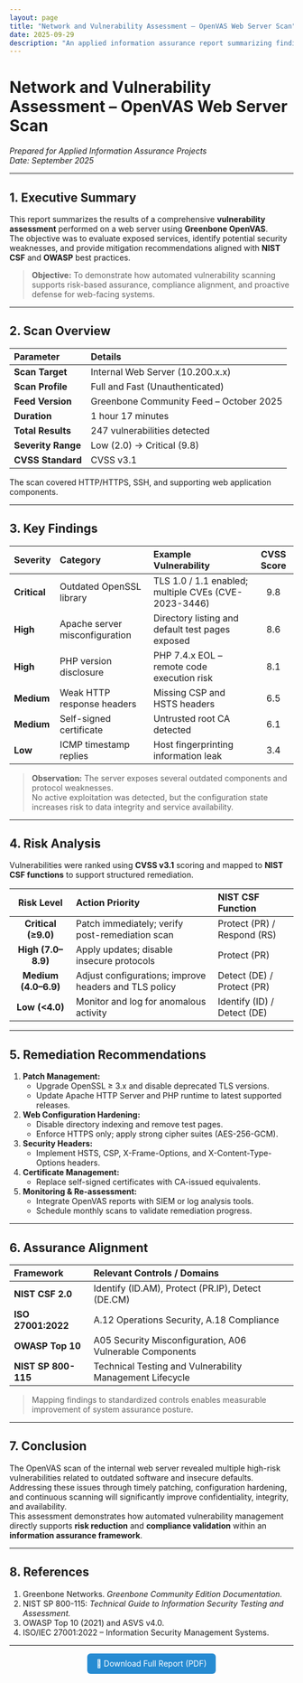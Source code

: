 ```yaml
---
layout: page
title: "Network and Vulnerability Assessment – OpenVAS Web Server Scan"
date: 2025-09-29
description: "An applied information assurance report summarizing findings from a Greenbone OpenVAS vulnerability scan performed on a web server within a controlled network environment."
---
```


# **Network and Vulnerability Assessment – OpenVAS Web Server Scan**
*Prepared for Applied Information Assurance Projects*  
*Date: September 2025*

---

## **1. Executive Summary**

This report summarizes the results of a comprehensive **vulnerability assessment** performed on a web server using **Greenbone OpenVAS**.  
The objective was to evaluate exposed services, identify potential security weaknesses, and provide mitigation recommendations aligned with **NIST CSF** and **OWASP** best practices.

> **Objective:** To demonstrate how automated vulnerability scanning supports risk-based assurance, compliance alignment, and proactive defense for web-facing systems.

---

## **2. Scan Overview**

| **Parameter** | **Details** |
|:---------------|:------------|
| **Scan Target** | Internal Web Server (10.200.x.x) |
| **Scan Profile** | Full and Fast (Unauthenticated) |
| **Feed Version** | Greenbone Community Feed – October 2025 |
| **Duration** | 1 hour 17 minutes |
| **Total Results** | 247 vulnerabilities detected |
| **Severity Range** | Low (2.0) → Critical (9.8) |
| **CVSS Standard** | CVSS v3.1 |

The scan covered HTTP/HTTPS, SSH, and supporting web application components.

---

## **3. Key Findings**

| **Severity** | **Category** | **Example Vulnerability** | **CVSS Score** |
|:--------------|:-------------|:---------------------------|:---------------:|
| **Critical** | Outdated OpenSSL library | TLS 1.0 / 1.1 enabled; multiple CVEs (CVE-2023-3446) | 9.8 |
| **High** | Apache server misconfiguration | Directory listing and default test pages exposed | 8.6 |
| **High** | PHP version disclosure | PHP 7.4.x EOL – remote code execution risk | 8.1 |
| **Medium** | Weak HTTP response headers | Missing CSP and HSTS headers | 6.5 |
| **Medium** | Self-signed certificate | Untrusted root CA detected | 6.1 |
| **Low** | ICMP timestamp replies | Host fingerprinting information leak | 3.4 |

> **Observation:** The server exposes several outdated components and protocol weaknesses.  
> No active exploitation was detected, but the configuration state increases risk to data integrity and service availability.

---

## **4. Risk Analysis**

Vulnerabilities were ranked using **CVSS v3.1** scoring and mapped to **NIST CSF functions** to support structured remediation.

| **Risk Level** | **Action Priority** | **NIST CSF Function** |
|:---------------:|:--------------------|:----------------------|
| **Critical (≥9.0)** | Patch immediately; verify post-remediation scan | Protect (PR) / Respond (RS) |
| **High (7.0–8.9)** | Apply updates; disable insecure protocols | Protect (PR) |
| **Medium (4.0–6.9)** | Adjust configurations; improve headers and TLS policy | Detect (DE) / Protect (PR) |
| **Low (<4.0)** | Monitor and log for anomalous activity | Identify (ID) / Detect (DE) |

---

## **5. Remediation Recommendations**

1. **Patch Management:**  
   - Upgrade OpenSSL ≥ 3.x and disable deprecated TLS versions.  
   - Update Apache HTTP Server and PHP runtime to latest supported releases.
2. **Web Configuration Hardening:**  
   - Disable directory indexing and remove test pages.  
   - Enforce HTTPS only; apply strong cipher suites (AES-256-GCM).  
3. **Security Headers:**  
   - Implement HSTS, CSP, X-Frame-Options, and X-Content-Type-Options headers.  
4. **Certificate Management:**  
   - Replace self-signed certificates with CA-issued equivalents.  
5. **Monitoring & Re-assessment:**  
   - Integrate OpenVAS reports with SIEM or log analysis tools.  
   - Schedule monthly scans to validate remediation progress.

---

## **6. Assurance Alignment**

| **Framework** | **Relevant Controls / Domains** |
|:---------------|:--------------------------------|
| **NIST CSF 2.0** | Identify (ID.AM), Protect (PR.IP), Detect (DE.CM) |
| **ISO 27001:2022** | A.12 Operations Security, A.18 Compliance |
| **OWASP Top 10** | A05 Security Misconfiguration, A06 Vulnerable Components |
| **NIST SP 800-115** | Technical Testing and Vulnerability Management Lifecycle |

> Mapping findings to standardized controls enables measurable improvement of system assurance posture.

---

## **7. Conclusion**

The OpenVAS scan of the internal web server revealed multiple high-risk vulnerabilities related to outdated software and insecure defaults.  
Addressing these issues through timely patching, configuration hardening, and continuous scanning will significantly improve confidentiality, integrity, and availability.  
This assessment demonstrates how automated vulnerability management directly supports **risk reduction** and **compliance validation** within an **information assurance framework**.

---

## **8. References**

1. Greenbone Networks. *Greenbone Community Edition Documentation.*  
2. NIST SP 800-115: *Technical Guide to Information Security Testing and Assessment.*  
3. OWASP Top 10 (2021) and ASVS v4.0.  
4. ISO/IEC 27001:2022 – Information Security Management Systems.

---

<p align="center">
  <a href="{{ '/assets/docs/openvas-network-assessment.pdf' | relative_url }}" target="_blank"
     style="display:inline-block;padding:0.6rem 1rem;background:#268bd2;color:#fff;text-decoration:none;border-radius:6px;">
     🔗 Download Full Report (PDF)
  </a>
</p>
